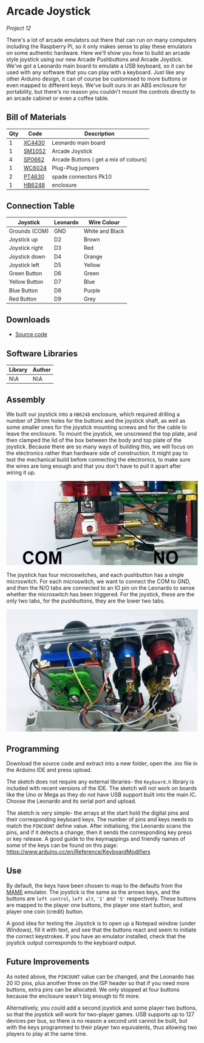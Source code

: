 # Arcade Joystick
_Project 12_

There's a lot of arcade emulators out there that can run on many computers including the Raspberry Pi, so it only makes sense to play these emulators on some authentic hardware. Here we'll show you how to build an arcade style joystick using our new Arcade Pushbuttons and Arcade Joystick. We've got a Leonardo main board to emulate a USB keyboard, so it can be used with any software that you can play with a keyboard. Just like any other Arduino design, it can of course be customised to more buttons or even mapped to different keys. We've built ours in an ABS enclosure for portability, but there's no reason you couldn't mount the controls directly to an arcade cabinet or even a coffee table.

## Bill of Materials
| Qty | Code | Description |
| --- | --- | ---|
|1 | [XC4430](http://jaycar.com.au/p/XC4430) | Leonardo main board
|1 | [SM1052](http://jaycar.com.au/p/SM1052) | Arcade Joystick
|4 | [SP0662](http://jaycar.com.au/p/SP0662) | Arcade Buttons ( get a mix of colours)
|1 | [WC6024](http://jaycar.com.au/p/WC6024) | Plug-Plug jumpers
|2 | [PT4630](http://jaycar.com.au/p/PT4630) | spade connectors Pk10
|1 | [HB6248](http://jaycar.com.au/p/HB6248) | enclosure


## Connection Table
|Joystick|Leonardo|Wire Colour
| --- | --- | ---
|Grounds (COM)|GND|White and Black
|Joystick up|D2|Brown
|Joystick right|D3|Red
|Joystick down|D4|Orange
|Joystick left|D5|Yellow
|Green Button|D6|Green
|Yellow Button|D7|Blue
|Blue Button|D8|Purple
|Red Button|D9|Grey

## Downloads
* [Source code](http://github.com/duinotech/Arcade-Joystick/archive/master.zip)

## Software Libraries
|Library | Author
| --- |---|
|N\A|N\A|



## Assembly
We built our joystick into a `HB6248` enclosure, which required drilling a number of 28mm holes for the buttons and the joystick shaft, as well as some smaller ones for the joystick mounting screws and for the cable to leave the enclosure. To mount the joystick, we unscrewed the top plate, and then clamped the lid of the box between the body and top plate of the joystick. Because there are so many ways of building this, we will focus on the electronics rather than hardware side of construction. It might pay to test the mechanical build before connecting the electronics, to make sure the wires are long enough and that you don't have to pull it apart after wiring it up.

![](images/NPI00012a.jpg)

The joystick has four microswitches, and each pushbutton has a single microswitch. For each microswitch, we want to connect the COM to GND, and then the N/O tabs are connected to an IO pin on the Leonardo to sense whether the microswitch has been triggered. For the joystick, these are the only two tabs, for the pushbuttons, they are the lower two tabs.

![](images/NPI00012b.jpg)


## Programming
Download the source code and extract into a new folder, open the .ino file in the Arduino IDE and press upload.

The sketch does not require any external libraries- the `Keyboard.h` library is included with recent versions of the IDE. The sketch will not work on boards like the Uno or Mega as they do not have USB support built into the main IC. Choose the Leonardo and its serial port and upload.

The sketch is very simple- the arrays at the start hold the digital pins and their corresponding keyboard keys. The number of pins and keys needs to match the `PINCOUNT` define value. After initialising, the Leonardo scans the pins, and if it detects a change, then it sends the corresponding key press or key release. A good guide to the keymappings and friendly names of some of the keys can be found on this page: https://www.arduino.cc/en/Reference/KeyboardModifiers


## Use
By default, the keys have been chosen to map to the defaults from the [MAME](http://mamedev.org/) emulator. The joystick is the same as the arrows keys, and the buttons are `left control`, `left alt`, `'1'` and `'5'` respectively. These buttons are mapped to the player one buttons, the player one start button, and player one coin (credit) button.

A good idea for testing the Joystick is to open up a Notepad window (under Windows), fill it with text, and see that the buttons react and seem to initiate the correct keystrokes. If you have an emulator installed, check that the joystick output corresponds to the keyboard output.

## Future Improvements

As noted above, the `PINCOUNT` value can be changed, and the Leonardo has 20 IO pins, plus another three on the ISP header so that if you need more buttons, extra pins can be allocated. We only stopped at four buttons because the enclosure wasn't big enough to fit more.

Alternatively, you could add a second joystick and some player two buttons, so that the joystick will work for two-player games. USB supports up to 127 devices per bus, so there is no reason a second unit cannot be built, but with the keys programmed to their player two equivalents, thus allowing two players to play at the same time.
